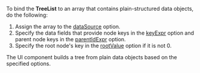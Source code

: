 To bind the **TreeList** to an array that contains plain-structured data objects, do the following:

1. Assign the array to the [dataSource](/Documentation/ApiReference/UI_Widgets/dxTreeList/Configuration/#dataSource) option.
1. Specify the data fields that provide node keys in the [keyExpr](/Documentation/ApiReference/UI_Widgets/dxTreeList/Configuration/#keyExpr) option and parent node keys in the [parentIdExpr](/Documentation/ApiReference/UI_Widgets/dxTreeList/Configuration/#parentIdExpr) option.
1. Specify the root node's key in the [rootValue](/Documentation/ApiReference/UI_Widgets/dxTreeList/Configuration/#rootValue) option if it is not 0.

The UI component builds a tree from plain data objects based on the specified options.